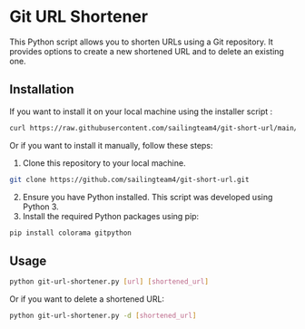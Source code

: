 # Git URL Shortener

This Python script allows you to shorten URLs using a Git repository. It provides options to create a new shortened URL and to delete an existing one.

## Installation

If you want to install it on your local machine using the installer script :
```bash
curl https://raw.githubusercontent.com/sailingteam4/git-short-url/main/installer.sh | zsh
```
Or if you want to install it manually, follow these steps:

1. Clone this repository to your local machine.
```bash
git clone https://github.com/sailingteam4/git-short-url.git
```
2. Ensure you have Python installed. This script was developed using Python 3.
3. Install the required Python packages using pip:
```bash
pip install colorama gitpython
```

## Usage

```bash
python git-url-shortener.py [url] [shortened_url]
```
Or if you want to delete a shortened URL:
```bash
python git-url-shortener.py -d [shortened_url]
```